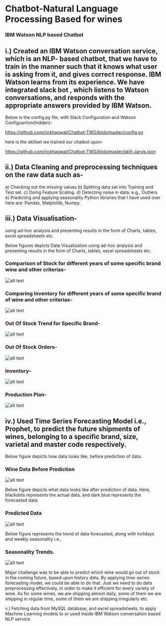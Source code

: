 # Chatbot-Natural Language Processing Based for wines

### IBM Watson NLP based Chatbot

## i.)	Created an IBM Watson conversation service, which is an NLP- based chatbot, that we have to train in the manner such that it knows what user is asking from it, and gives correct response.  IBM Watson learns from its experience. We have integrated slack bot , which listens to Watson conversations, and responds with the appropriate answers provided by IBM Watson. 
Below is the config.py file, with Slack Configuration and Watson Configuartion(hidden)-

https://github.com/rickhagwal/Chatbot-TWG/blob/master/config.py

here is the skillset we trained our chatbot upon-

https://github.com/rickhagwal/Chatbot-TWG/blob/master/skill-Jarvis.json

## ii.)	Data Cleaning and preprocessing techniques on the raw data such as-
a)	Checking out the missing values
b)	Splitting data set into Training and Test set.
c)	Doing Feature Scaling.
d)	Detecting noise in data. e.g., Outliers
e)	Predicting and applying seasonality
Python libraries that I have used over here are: Pandas, Matplotlib, Numpy.

## iii.)	Data Visualisation-

using ad-hoc analysis and presenting results in the form of Charts, tables, excel spreadsheets etc.

Below figures depicts Data Visualization using ad-hoc analysis and presenting results in the form of Charts, tables, excel spreadsheets etc.

### Comparison of Stock for different years of some specific brand wine and other criterias-

![alt text](https://github.com/rickhagwal/Chatbot-TWG/blob/master/images/Comparison.jpg)

### Comparing Inventory for different years of some specific brand of wine and other criterias-

![alt text](https://github.com/rickhagwal/Chatbot-TWG/blob/master/images/tablegraph.jpg)

### Out Of Stock Trend for Specific Brand-

![alt text](https://github.com/rickhagwal/Chatbot-TWG/blob/master/images/OOS-trend-for%20Franzia.jpg)

### Out Of Stock Orders-

![alt text](https://github.com/rickhagwal/Chatbot-TWG/blob/master/images/outOfStockList.jpg)

### Inventory-

![alt text](https://github.com/rickhagwal/Chatbot-TWG/blob/master/images/inventoryOutput.jpg)

### Production Plan-

![alt text](https://github.com/rickhagwal/Chatbot-TWG/blob/master/images/table.jpg)


## iv.)	Used Time Series Forecasting Model i.e., Prophet, to predict the future shipments of wines, belonging to a specific brand, size, varietal and master code respectively.

Below figure depicts how data looks like, before prediction of data.

### Wine Data Before Prediction

![alt text](https://github.com/rickhagwal/Chatbot-TWG/blob/master/images/Daily%20Shipment%20Seasonality.jpg)

Below figure depicts what data looks like after prediction of data. Here, blackdots represents the actual data, and dark blue represents the forecasted data.

### Predicted Data

![alt text](https://github.com/rickhagwal/Chatbot-TWG/blob/master/images/Predicted%20Data.jpg)

Below figure represents the trend of data forecasted, along with holidays and weekly seasonality i.e.,
### Seasonality Trends.

![alt text](https://github.com/rickhagwal/Chatbot-TWG/blob/master/images/Data%20forecasted%20for%20diff%20seasonalities.png)

Major challenge was to be able to predict which wine would go out of stock in the coming future, based upon history data. By applying time-series forecasting model, we could be able to do that. Just we need to do data preprocessing effectively, in order to make it efficient for every variety of wine. As for some wines, we are shipping almost daily, some of them we are shipping in regular time, some of them we are shipping irregularly etc.

v.)	Fetching data from MySQL database, and excel spreadsheets, to apply Machine Learning models to or used inside IBM Watson conversation based NLP service.


